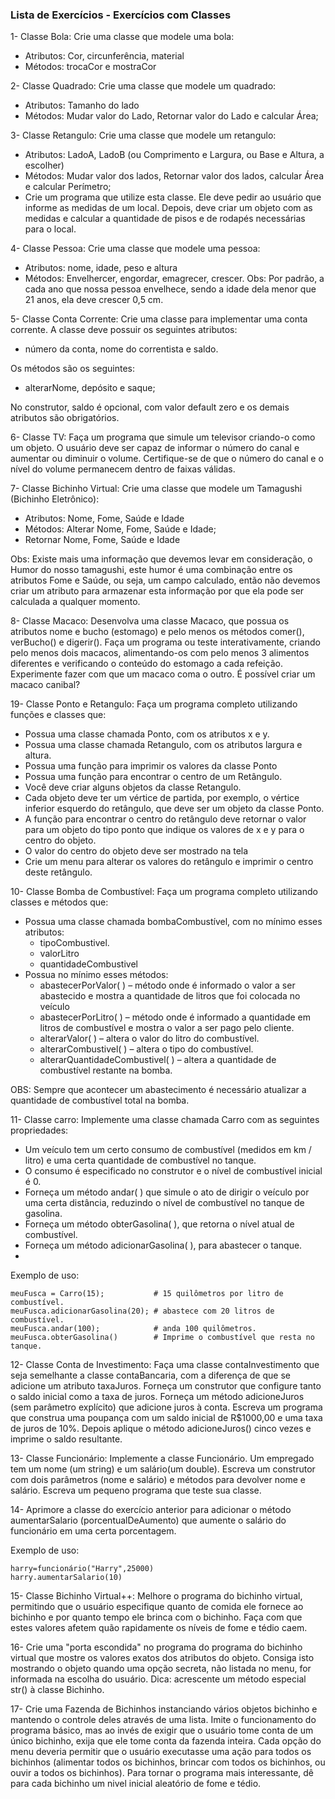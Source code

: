 ### Lista de Exercícios - Exercícios com Classes

1- Classe Bola: Crie uma classe que modele uma bola:

- Atributos: Cor, circunferência, material
- Métodos: trocaCor e mostraCor

2- Classe Quadrado: Crie uma classe que modele um quadrado:

- Atributos: Tamanho do lado
- Métodos: Mudar valor do Lado, Retornar valor do Lado e calcular Área;

3- Classe Retangulo: Crie uma classe que modele um retangulo:

- Atributos: LadoA, LadoB (ou Comprimento e Largura, ou Base e Altura, a escolher)
- Métodos: Mudar valor dos lados, Retornar valor dos lados, calcular Área e calcular Perímetro;
- Crie um programa que utilize esta classe. Ele deve pedir ao usuário que informe as medidas de um local. 
Depois, deve criar um objeto com as medidas e calcular a quantidade de pisos e de rodapés necessárias para o local.

4- Classe Pessoa: Crie uma classe que modele uma pessoa:

- Atributos: nome, idade, peso e altura
- Métodos: Envelhercer, engordar, emagrecer, crescer. Obs: Por padrão, a cada ano que nossa pessoa envelhece, sendo a 
idade dela menor que 21 anos, ela deve crescer 0,5 cm.

5- Classe Conta Corrente: Crie uma classe para implementar uma conta corrente. A classe deve possuir os seguintes 
atributos: 
- número da conta, nome do correntista e saldo.

Os métodos são os seguintes: 
- alterarNome, depósito e saque;

No construtor, saldo é opcional, com valor default zero e os demais atributos são obrigatórios.

6- Classe TV: Faça um programa que simule um televisor criando-o como um objeto. O usuário deve ser capaz de informar o 
número do canal e aumentar ou diminuir o volume. Certifique-se de que o número do canal e o nível do volume permanecem 
dentro de faixas válidas.

7- Classe Bichinho Virtual: Crie uma classe que modele um Tamagushi (Bichinho Eletrônico):

- Atributos: Nome, Fome, Saúde e Idade
- Métodos: Alterar Nome, Fome, Saúde e Idade; 
- Retornar Nome, Fome, Saúde e Idade 

Obs: Existe mais uma informação que devemos levar em consideração, o Humor do nosso tamagushi, este humor é uma 
combinação entre os atributos Fome e Saúde, ou seja, um campo calculado, então não devemos criar um atributo para 
armazenar esta informação por que ela pode ser calculada a qualquer momento.

8- Classe Macaco: Desenvolva uma classe Macaco, que possua os atributos nome e bucho (estomago) e pelo menos os métodos 
comer(), verBucho() e digerir(). Faça um programa ou teste interativamente, criando pelo menos dois macacos, 
alimentando-os com pelo menos 3 alimentos diferentes e verificando o conteúdo do estomago a cada refeição. 
Experimente fazer com que um macaco coma o outro. É possível criar um macaco canibal?

19- Classe Ponto e Retangulo: Faça um programa completo utilizando funções e classes que:

- Possua uma classe chamada Ponto, com os atributos x e y.
- Possua uma classe chamada Retangulo, com os atributos largura e altura.
- Possua uma função para imprimir os valores da classe Ponto
- Possua uma função para encontrar o centro de um Retângulo.
- Você deve criar alguns objetos da classe Retangulo.
- Cada objeto deve ter um vértice de partida, por exemplo, o vértice inferior esquerdo do retângulo, que deve ser um 
objeto da classe Ponto.
- A função para encontrar o centro do retângulo deve retornar o valor para um objeto do tipo ponto que indique os 
valores de x e y para o centro do objeto.
- O valor do centro do objeto deve ser mostrado na tela
- Crie um menu para alterar os valores do retângulo e imprimir o centro deste retângulo.

10- Classe Bomba de Combustível: Faça um programa completo utilizando classes e métodos que:

- Possua uma classe chamada bombaCombustível, com no mínimo esses atributos:
  - tipoCombustivel.
  - valorLitro
  - quantidadeCombustivel
- Possua no mínimo esses métodos:
  - abastecerPorValor( ) – método onde é informado o valor a ser abastecido e mostra a quantidade de litros que foi 
  colocada no veículo
  - abastecerPorLitro( ) – método onde é informado a quantidade em litros de combustível e mostra o valor a ser pago 
  pelo cliente.
  - alterarValor( ) – altera o valor do litro do combustível.
  - alterarCombustivel( ) – altera o tipo do combustível.
  - alterarQuantidadeCombustivel( ) – altera a quantidade de combustível restante na bomba.
  
OBS: Sempre que acontecer um abastecimento é necessário atualizar a quantidade de combustível total na bomba.

11- Classe carro: Implemente uma classe chamada Carro com as seguintes propriedades:

- Um veículo tem um certo consumo de combustível (medidos em km / litro) e uma certa quantidade de combustível no tanque.
- O consumo é especificado no construtor e o nível de combustível inicial é 0.
- Forneça um método andar( ) que simule o ato de dirigir o veículo por uma certa distância, reduzindo o nível de combustível no tanque de gasolina.
- Forneça um método obterGasolina( ), que retorna o nível atual de combustível.
- Forneça um método adicionarGasolina( ), para abastecer o tanque.
- 
Exemplo de uso:

    meuFusca = Carro(15);           # 15 quilômetros por litro de combustível. 
    meuFusca.adicionarGasolina(20); # abastece com 20 litros de combustível. 
    meuFusca.andar(100);            # anda 100 quilômetros.
    meuFusca.obterGasolina()        # Imprime o combustível que resta no tanque.

12- Classe Conta de Investimento: Faça uma classe contaInvestimento que seja semelhante a classe contaBancaria, com a 
diferença de que se adicione um atributo taxaJuros. Forneça um construtor que configure tanto o saldo inicial como a 
taxa de juros. Forneça um método adicioneJuros (sem parâmetro explícito) que adicione juros à conta. 
Escreva um programa que construa uma poupança com um saldo inicial de R$1000,00 e uma taxa de juros de 10%. 
Depois aplique o método adicioneJuros() cinco vezes e imprime o saldo resultante.

13- Classe Funcionário: Implemente a classe Funcionário. Um empregado tem um nome (um string) e um salário(um double). 
Escreva um construtor com dois parâmetros (nome e salário) e métodos para devolver nome e salário. Escreva um pequeno 
programa que teste sua classe.

14- Aprimore a classe do exercício anterior para adicionar o método aumentarSalario (porcentualDeAumento) que aumente o 
salário do funcionário em uma certa porcentagem.

Exemplo de uso:

    harry=funcionário("Harry",25000)
    harry.aumentarSalario(10)

15- Classe Bichinho Virtual++: Melhore o programa do bichinho virtual, permitindo que o usuário especifique quanto de 
comida ele fornece ao bichinho e por quanto tempo ele brinca com o bichinho. Faça com que estes valores afetem quão 
rapidamente os níveis de fome e tédio caem.

16- Crie uma "porta escondida" no programa do programa do bichinho virtual que mostre os valores exatos dos atributos 
do objeto. Consiga isto mostrando o objeto quando uma opção secreta, não listada no menu, for informada na escolha do 
usuário. Dica: acrescente um método especial str() à classe Bichinho.

17- Crie uma Fazenda de Bichinhos instanciando vários objetos bichinho e mantendo o controle deles através de uma lista. 
Imite o funcionamento do programa básico, mas ao invés de exigir que o usuário tome conta de um único bichinho, exija 
que ele tome conta da fazenda inteira. Cada opção do menu deveria permitir que o usuário executasse uma ação para todos 
os bichinhos (alimentar todos os bichinhos, brincar com todos os bichinhos, ou ouvir a todos os bichinhos). 
Para tornar o programa mais interessante, dê para cada bichinho um nivel inicial aleatório de fome e tédio.